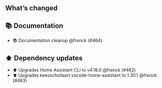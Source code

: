 ## What’s changed

## 📚 Documentation

- 📚 Documentation cleanup @frenck (#464)

## ⬆️ Dependency updates

- ⬆️ Upgrades Home Assistant CLI to v4.18.0 @frenck (#462)
- ⬆️ Upgrades keesschollaart.vscode-home-assistant to 1.30.1 @frenck (#463)
